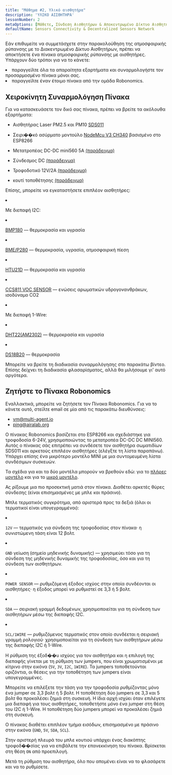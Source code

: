 ```yaml
---
title: "Μάθημα #2, Υλικό αισθητήρα"
description: 'ΥΛΙΚΟ ΑΙΣΘΗΤΗΡΑ'
lessonNumber: 2
metaOptions: [Μάθετε, Σύνδεση Αισθητήρων & Αποκεντρωμένο Δίκτυο Αισθητήρων]
defaultName: Sensors Connectivity & Decentralized Sensors Network
---
```


Εάν επιθυμείτε να συμμετάσχετε στην παρακολούθηση της ατμοσφαιρικής ρύπανσης με το Διακεντρωμένο Δίκτυο Αισθητήρων, πρέπει να αποκτήσετε ένα πίνακα ατμοσφαιρικής ρύπανσης με αισθητήρες. Υπάρχουν δύο τρόποι για να το κάνετε:

<List>

<li>παραγγείλτε όλα τα απαραίτητα εξαρτήματα και συναρμολογήστε τον προσαρμοσμένο πίνακα μόνοι σας.</li>
<li>παραγγείλτε έναν έτοιμο πίνακα από την ομάδα Robonomics.</li>

</List>

## Χειροκίνητη Συναρμολόγηση Πίνακα

Για να κατασκευάσετε τον δικό σας πίνακα, πρέπει να βρείτε τα ακόλουθα εξαρτήματα:

- Αισθητήρας Laser PM2.5 και PM10 [SDS011](https://www.amazon.com/SDS011-Quality-Detection-Conditioning-Monitor/dp/B07FSDMRR5)

- Σειρι��κό ασύρματο μοντούλο [NodeMcu V3 CH340](https://www.amazon.com/ACEIRMC-Wireless-Development-Compatible-MicroPython/dp/B092ZCG2X2) βασισμένο στο ESP8266

- Μετατροπέας DC-DC mini560 5Α [(παράδειγμα)](https://www.amazon.com/Alinan-Efficiency-Converter-Regulator-Stabilized/dp/B09W8P1QNM)

- Σύνδεσμος DC [(παράδειγμα)](https://www.amazon.com/CenryKay-DC-099-Threaded-Σύνδεσηor-Adapter/dp/B08CMMQMP6?th=1)

- Τροφοδοτικό 12V/2Α [(παράδειγμα)](https://www.amazon.com/TMEZON-Power-Adapter-Supply-2-1mm/dp/B00Q2E5IXW)

- κουτί τοποθέτησης [(παράδειγμα)](https://www.amazon.com/LeMotech-Dustproof-Waterproof-Electrical-300mmx250mmx120mm/dp/B075DHT7X2/ref=sxin_18_ac_d_mf_brs?ac_md=7-4-TGVNb3RlY2g%3D-ac_d_mf_brs_brs&content-id=amzn1.sym.1ad31f34-ba12-4dca-be4b-f62f7f5bb10d%3Aamzn1.sym.1ad31f34-ba12-4dca-be4b-f62f7f5bb10d&crid=2ZDX87O7MINYG&cv_ct_cx=junction+box+plastic&keywords=junction+box+plastic&pd_rd_i=B075DHT7X2&pd_rd_r=2bbd50d4-9ef9-4fa1-a1a2-e55c482bce49&pd_rd_w=EcHLy&pd_rd_wg=z42mC&pf_rd_p=1ad31f34-ba12-4dca-be4b-f62f7f5bb10d&pf_rd_r=WDAX58YZKG6YKZ70X5QE&qid=1676642125&sprefix=Junction+Box%2Caps%2C451&sr=1-4-8b2f235a-dddf-4202-bbb9-592393927392)

Επίσης, μπορείτε να εγκαταστήσετε επιπλέον αισθητήρες:

<List  type="numbers">

<li>

Με διεπαφή I2C:

<List>

<li>

[BMP180](https://cdn-shop.adafruit.com/datasheets/BST-BMP180-DS000-09.pdf) — θερμοκρασία και υγρασία

</li>

<li>

[BME/P280](https://www.mouser.com/datasheet/2/783/BST-BME280-DS002-1509607.pdf) — θερμοκρασία, υγρασία, ατμοσφαιρική πίεση

</li>

<li>

[HTU21D](https://eu.mouser.com/ProductDetail/Measurement-Specialties/HTU21D?qs=tx5doIiTu8oixw1WN5Uy8A%3D%3D) — θερμοκρασία και υγρασία

</li>

<li>

[CCS811 VOC SENSOR](https://www.sciosense.com/wp-content/uploads/documents/Application-Note-Baseline-Save-and-Restore-on-CCS811.pdf) — ενώσεις αρωματικών υδρογονανθράκων, ισοδύναμο CO2

</li>

</List>

</li>

<li>

Με διεπαφή 1-Wire:

<List>

<li>

[DHT22(AM2302)](https://files.seeedstudio.com/wiki/Grove-Temperature_and_Humidity_Sensor_Pro/res/AM2302-EN.pdf) — θερμοκρασία και υγρασία

</li>

<li>

[DS18B20](https://cdn.sparkfun.com/datasheets/Sensors/Temp/DS18B20.pdf) — θερμοκρασία

</li>

</List>

</li>

</List>

Μπορείτε να βρείτε τη διαδικασία συναρμολόγησης στο παρακάτω βίντεο. Επίσης δείχνει τη διαδικασία φλασαρίσματος, αλλά θα μιλήσουμε γι' αυτό αργότερα.

<RoboAcademyYoutube link="https://www.youtube.com/watch?v=OdTd1sacCso" />

## Ζητήστε το Πίνακα Robonomics

Εναλλακτικά, μπορείτε να ζητήσετε τον Πίνακα Robonomics. Για να το κάνετε αυτό, στείλτε email σε μία από τις παρακάτω διευθύνσεις:

- vm@multi-agent.io
- ping@airalab.org

Ο πίνακας Robonomics βασίζεται στο ESP8266 και σχεδιάστηκε για τροφοδοσία 6-24V, χρησιμοποιώντας το μετατροπέα DC-DC DC MINI560. Αυτός ο πίνακας σάς επιτρέπει να συνδέσετε τον αισθητήρα σωματιδίων SDS011 και αρκετούς επιπλέον αισθητήρες (ελέγξτε τη λίστα παραπάνω). Υπάρχει επίσης ένα μικρότερο μοντέλο MINI με μια συντομευμένη λίστα συνδέσιμων συσκευών.

<LessonImages figure figureCaption="Full model of Robonomics board" src="sensors-connectivity-course/lesson-2-1.png" alt="Full model of Robonomics board"/>

<LessonImages  figure figureCaption="Mini model of Robonomics board" src="sensors-connectivity-course/lesson-2-2.png" alt="Mini model of Robonomics board"/>

Τα σχέδια για και τα δύο μοντέλα μπορούν να βρεθούν εδώ: για το [πλήρες μοντέλο](https://oshwlab.com/ludovich88/aira_sensor_rev0-1) και για το [μικρό μοντέλο](https://oshwlab.com/ludovich88/aira_sensor_d1_mini).

Ας ρίξουμε μια πιο προσεκτική ματιά στον πίνακα. Διαθέτει αρκετές θύρες σύνδεσης (είναι επισημασμένες με μπλε και πράσινο).

<LessonImages imageClasses="mb" src="sensors-connectivity-course/lesson-2-3.png" alt="Full model of Robonomics board"/>

Μπλε τερματικός συγκρότημα, από αριστερά προς τα δεξιά (όλοι οι τερματικοί είναι υπογεγραμμένοι):

<List>
  <li class="flex">

  <code>12V</code> — τερματικός για σύνδεση της τροφοδοσίας στον πίνακα· η συνιστώμενη τάση είναι 12 βολτ.

  </li>

  <li class="flex">

  <code>GND</code> γείωση (σημείο μηδενικής δυναμικής) — χρησιμεύει τόσο για τη σύνδεση της μηδενικής δυναμικής της τροφοδοσίας, όσο και για τη σύνδεση των αισθητήρων.

  </li>

  <li class="flex">

  <code>POWER SENSOR</code> — ρυθμιζόμενη έξοδος ισχύος στην οποία συνδέονται οι αισθητήρες· η έξοδος μπορεί να ρυθμιστεί σε 3,3 ή 5 βολτ.

  </li>

  <li class="flex">

  <code>SDA</code> — σειριακή γραμμή δεδομένων, χρησιμοποιείται για τη σύνδεση των αισθητήρων μέσω της διεπαφής I2C.

  </li>

  <li class="flex">

  <code>SCL/1WIRE</code> — ρυθμιζόμενος τερματικός στον οποίο συνδέεται η σειριακή γραμμή ρολογιού· χρησιμοποιείται για τη σύνδεση των αισθητήρων μέσω της διεπαφής I2C ή 1-Wire.

  </li>
</List>

Η ρύθμιση της έξοδ��υ ισχύος για τον αισθητήρα και η επιλογή της διεπαφής γίνεται με τη ρύθμιση των jumpers, που είναι χρωματισμένοι με κίτρινο στην εικόνα (`5V`, `3V`, `I2C`, `1WIRE`). Τα jumpers τοποθετούνται οριζόντια, οι θέσεις για την τοποθέτηση των jumpers είναι υπογεγραμμένες.


<RoboAcademyNote type="warning" title="WARNING">
Μπορείτε να επιλέξετε την τάση για την τροφοδοσία ρυθμίζοντας μόνο ένα jumper σε 3,3 βολτ ή 5 βολτ. Η τοποθέτηση δύο jumpers σε 3,3 και 5 βολτ θα προκαλέσει ζημιά στη συσκευή. Η ίδια αρχή ισχύει όταν επιλέγετε μια διεπαφή για τους αισθητήρες, τοποθετήστε μόνο ένα jumper στη θέση του I2C ή 1-Wire. Η τοποθέτηση δύο jumpers μπορεί να προκαλέσει ζημιά στη συσκευή.
</RoboAcademyNote>

Ο πίνακας διαθέτει επιπλέον τμήμα εισόδων, επισημασμένο με πράσινο στην εικόνα (`GND`, `5V`, `SDA`, `SCL`).

Στην αριστερή πλευρά του μπλε κουτιού υπάρχει ένας διακόπτης τροφοδ��σίας για να επιβάλετε την επανεκκίνηση του πίνακα. Βρίσκεται στη θέση `ON` από προεπιλογή.

Μετά τη ρύθμιση του αισθητήρα, όλο που απομένει είναι να το φλασάρετε και να το ρυθμίσετε.

